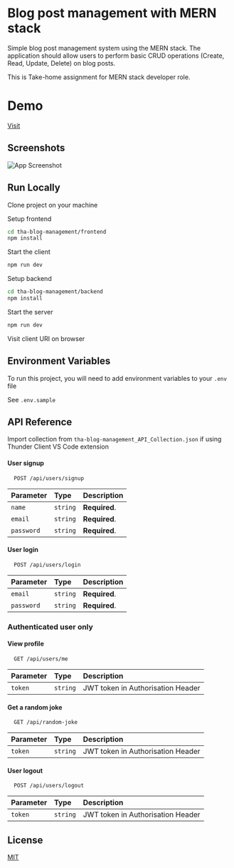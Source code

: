 # Blog post management with MERN stack

Simple blog post management system using the MERN stack. The application should allow users to perform basic CRUD operations (Create, Read, Update, Delete) on blog posts.

This is Take-home assignment for MERN stack developer role.

# Demo

[Visit](https://tha-blog-management.vercel.app/)

## Screenshots

![App Screenshot]()

## Run Locally

Clone project on your machine

Setup frontend

```sh
cd tha-blog-management/frontend
npm install
```

Start the client
```sh
npm run dev
```

Setup backend

```sh
cd tha-blog-management/backend
npm install
```

Start the server
```sh
npm run dev
```

Visit client URI on browser

## Environment Variables

To run this project, you will need to add environment variables to your `.env` file

See `.env.sample`

## API Reference

Import collection from `tha-blog-management_API_Collection.json` if using Thunder Client VS Code extension

#### User signup

```http
  POST /api/users/signup
```

| Parameter | Type     | Description                |
| :-------- | :------- | :------------------------- |
| `name` | `string` | **Required**. |
| `email` | `string` | **Required**. |
| `password` | `string` | **Required**. |

#### User login

```http
  POST /api/users/login
```

| Parameter | Type     | Description                |
| :-------- | :------- | :------------------------- |
| `email` | `string` | **Required**. |
| `password` | `string` | **Required**. |

### Authenticated user only

#### View profile

```http
  GET /api/users/me
```

| Parameter | Type     | Description                |
| :-------- | :------- | :------------------------- |
| `token` | `string` | JWT token in Authorisation Header |

#### Get a random joke

```http
  GET /api/random-joke
```

| Parameter | Type     | Description                |
| :-------- | :------- | :------------------------- |
| `token` | `string` | JWT token in Authorisation Header |

#### User logout

```http
  POST /api/users/logout
```

| Parameter | Type     | Description                |
| :-------- | :------- | :------------------------- |
| `token` | `string` | JWT token in Authorisation Header |

## License

[MIT](https://choosealicense.com/licenses/mit/)
